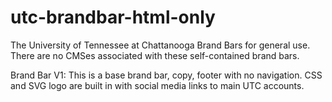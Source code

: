 # utc-brandbar-html-only
The University of Tennessee at Chattanooga Brand Bars for general use. There are no CMSes associated with these self-contained brand bars.

Brand Bar V1: This is a base brand bar, copy, footer with no navigation. CSS and SVG logo are built in with social media links to main UTC accounts.
